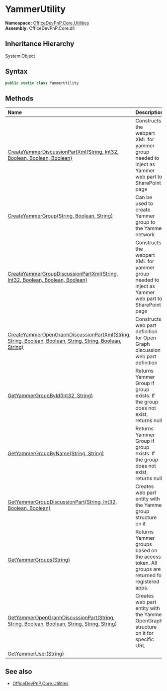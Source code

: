 # YammerUtility
  

**Namespace:** [OfficeDevPnP.Core.Utilities](OfficeDevPnP.Core.Utilities.md)  
**Assembly:** OfficeDevPnP.Core.dll  
## Inheritance Hierarchy
System.Object  

## Syntax
```C#
public static class YammerUtility
```
## Methods
|**Name**|**Description**|
|:-----|:-----|
| [CreateYammerDiscussionPartXml(String, Int32, Boolean, Boolean, Boolean)](OfficeDevPnP.Core.Utilities.YammerUtility.4bbdbaf1.md) | Constructs the webpart XML for yammer group needed to inject as Yammer web part to SharePoint page
| [CreateYammerGroup(String, Boolean, String)](OfficeDevPnP.Core.Utilities.YammerUtility.afdc0c85.md) | Can be used to create Yammer group to the Yammer network
| [CreateYammerGroupDiscussionPartXml(String, Int32, Boolean, Boolean, Boolean)](OfficeDevPnP.Core.Utilities.YammerUtility.dab73df6.md) | Constructs the webpart XML for yammer group needed to inject as Yammer web part to SharePoint page
| [CreateYammerOpenGraphDiscussionPartXml(String, String, Boolean, Boolean, String, String, Boolean, String)](OfficeDevPnP.Core.Utilities.YammerUtility.6200f828.md) | Constructs web part definition for Open Graph discussion web part definition
| [GetYammerGroupById(Int32, String)](OfficeDevPnP.Core.Utilities.YammerUtility.6c6a87e0.md) | Returns Yammer Group if group exists. If the group does not exist, returns null.
| [GetYammerGroupByName(String, String)](OfficeDevPnP.Core.Utilities.YammerUtility.3db831d.md) | Returns Yammer Group if group exists. If the group does not exist, returns null.
| [GetYammerGroupDiscussionPart(String, Int32, Boolean, Boolean)](OfficeDevPnP.Core.Utilities.YammerUtility.b7919cc6.md) | Creates web part entity with the Yammer group structure on it
| [GetYammerGroups(String)](OfficeDevPnP.Core.Utilities.YammerUtility.f7f05074.md) | Returns Yammer groups based on the access token. All groups are returned for registered apps.
| [GetYammerOpenGraphDiscussionPart(String, String, Boolean, Boolean, String, String, String)](OfficeDevPnP.Core.Utilities.YammerUtility.fad93f7c.md) | Creates web part entity with the Yammer OpenGraph structure on it for specific URL
| [GetYammerUser(String)](OfficeDevPnP.Core.Utilities.YammerUtility.9c9e98a.md) | 
## See also
- [OfficeDevPnP.Core.Utilities](OfficeDevPnP.Core.Utilities.md)
